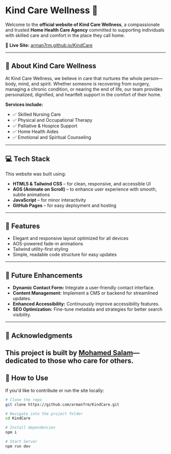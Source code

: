 # Kind Care Wellness 🌿

Welcome to the **official website of Kind Care Wellness**, a compassionate and trusted **Home Health Care Agency** committed to supporting individuals with skilled care and comfort in the place they call home.

🔗 **Live Site:** [arman7rm.github.io/KindCare](https://arman7rm.github.io/KindCare)

---

## 🏡 About Kind Care Wellness

At Kind Care Wellness, we believe in care that nurtures the whole person—body, mind, and spirit. Whether someone is recovering from surgery, managing a chronic condition, or nearing the end of life, our team provides personalized, dignified, and heartfelt support in the comfort of their home.

**Services include:**

- ✅ Skilled Nursing Care
- ✅ Physical and Occupational Therapy
- ✅ Palliative & Hospice Support
- ✅ Home Health Aides
- ✅ Emotional and Spiritual Counseling

---

## 💻 Tech Stack

This website was built using:

- **HTML5 & Tailwind CSS** – for clean, responsive, and accessible UI
- **AOS (Animate on Scroll)** – to enhance user experience with smooth, subtle animations
- **JavaScript** – for minor interactivity
- **GitHub Pages** – for easy deployment and hosting

---

## 🚀 Features

- Elegant and responsive layout optimized for all devices
- AOS-powered fade-in animations
- Tailwind utility-first styling
- Simple, readable code structure for easy updates

---

## 🚀 Future Enhancements

- **Dynamic Contact Form:** Integrate a user-friendly contact interface.
- **Content Management:** Implement a CMS or backend for streamlined updates.
- **Enhanced Accessibility:** Continuously improve accessibility features.
- **SEO Optimization:** Fine-tune metadata and strategies for better search visibility.

---

## 🤝 Acknowledgments

## This project is built by [Mohamed Salam](https://github.com/arman7rm)—dedicated to those who care for others.

## 📂 How to Use

If you'd like to contribute or run the site locally:

```bash
# Clone the repo
git clone https://github.com/arman7rm/KindCare.git

# Navigate into the project folder
cd KindCare

# Install dependencies
npm i

# Start Server
npm run dev
```
